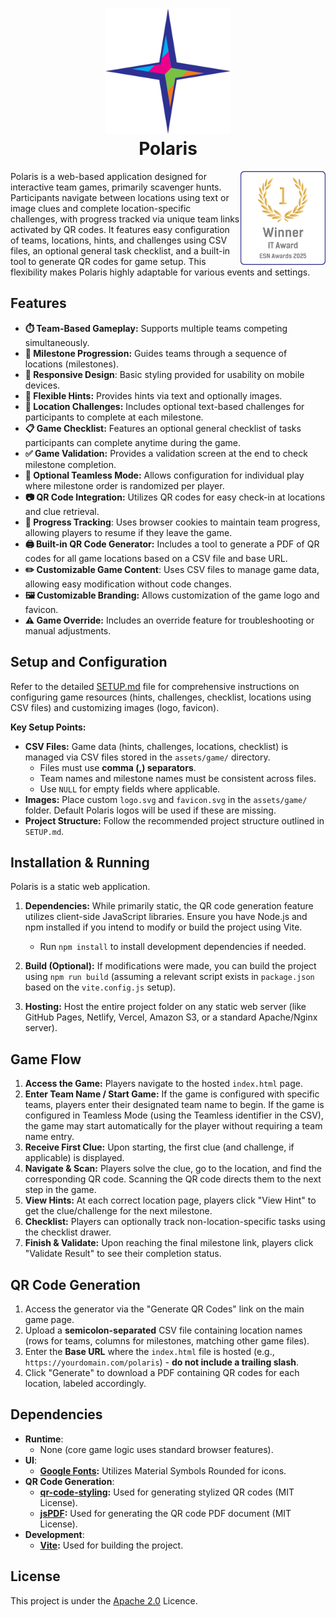 <h1 align="center">
    <img src="./assets/images/polarisLogo.svg" height="200" alt="Polaris Logo"/><br>
    Polaris
</h1>

<img src="./assets/images/esnAward.svg" align="right" height="150" alt="Winner of the IT Award at the ESN Awards 2025"/>

Polaris is a web-based application designed for interactive team games, primarily scavenger hunts.
Participants navigate between locations using text or image clues and complete location-specific challenges, with
progress tracked via unique team links activated by QR codes.
It features easy configuration of teams, locations, hints, and challenges using CSV files, an optional general task
checklist, and a built-in tool to generate QR codes for game setup.
This flexibility makes Polaris highly adaptable for various events and settings.

## Features

- **⏱️ Team-Based Gameplay:** Supports multiple teams competing simultaneously.
- **📍 Milestone Progression:** Guides teams through a sequence of locations (milestones).
- **📱 Responsive Design**: Basic styling provided for usability on mobile devices.
- **💭 Flexible Hints:** Provides hints via text and optionally images.
- **🎯 Location Challenges:** Includes optional text-based challenges for participants to complete at each milestone.
- **📋 Game Checklist:** Features an optional general checklist of tasks participants can complete anytime during the
  game.
- **✅ Game Validation:** Provides a validation screen at the end to check milestone completion.
- **👤 Optional Teamless Mode:** Allows configuration for individual play where milestone order is randomized per player.
- **📷 QR Code Integration:** Utilizes QR codes for easy check-in at locations and clue retrieval.
- **🍪 Progress Tracking**: Uses browser cookies to maintain team progress, allowing players to resume if they leave the
  game.
- **🖨️ Built-in QR Code Generator:** Includes a tool to generate a PDF of QR codes for all game locations based on a CSV
  file and base URL.
- **️✏️ Customizable Game Content**: Uses CSV files to manage game data, allowing easy modification without code
  changes.
- **🖼️ Customizable Branding:** Allows customization of the game logo and favicon.
- **⚠️ Game Override:** Includes an override feature for troubleshooting or manual adjustments.

## Setup and Configuration

Refer to the detailed [SETUP.md](./SETUP.md) file for comprehensive instructions on configuring game resources (hints,
challenges, checklist, locations using CSV files) and customizing images (logo, favicon).

**Key Setup Points:**

- **CSV Files:** Game data (hints, challenges, locations, checklist) is managed via CSV files stored in the
  `assets/game/` directory.
    * Files must use **comma (,) separators**.
  * Team names and milestone names must be consistent across files.
  * Use `NULL` for empty fields where applicable.
- **Images:** Place custom `logo.svg` and `favicon.svg` in the `assets/game/` folder. Default Polaris logos will be used
  if these are missing.
- **Project Structure:** Follow the recommended project structure outlined in `SETUP.md`.

## Installation & Running

Polaris is a static web application.

1. **Dependencies:** While primarily static, the QR code generation feature utilizes client-side JavaScript libraries.
   Ensure you have Node.js and npm installed if you intend to modify or build the project using Vite.
    * Run `npm install` to install development dependencies if needed.

2. **Build (Optional):** If modifications were made, you can build the project using `npm run build` (assuming a
   relevant script exists in `package.json` based on the `vite.config.js` setup).
3. **Hosting:** Host the entire project folder on any static web server (like GitHub Pages, Netlify, Vercel, Amazon S3,
   or a standard Apache/Nginx server).

## Game Flow

1. **Access the Game:** Players navigate to the hosted `index.html` page.
2. **Enter Team Name / Start Game:** If the game is configured with specific teams, players enter their designated team
   name to begin. If the game is configured in Teamless Mode (using the Teamless identifier in the CSV), the game may
   start automatically for the player without requiring a team name entry.
3. **Receive First Clue:** Upon starting, the first clue (and challenge, if applicable) is displayed.
4. **Navigate & Scan:** Players solve the clue, go to the location, and find the corresponding QR code. Scanning the QR
   code directs them to the next step in the game.
5. **View Hints:** At each correct location page, players click "View Hint" to get the clue/challenge for the next
   milestone.
6. **Checklist:** Players can optionally track non-location-specific tasks using the checklist drawer.
7. **Finish & Validate:** Upon reaching the final milestone link, players click "Validate Result" to see their
   completion status.

## QR Code Generation

1. Access the generator via the "Generate QR Codes" link on the main game page.
2. Upload a **semicolon-separated** CSV file containing location names (rows for teams, columns for milestones, matching
   other game files).
3. Enter the **Base URL** where the `index.html` file is hosted (e.g., `https://yourdomain.com/polaris`) - **do not
   include a trailing slash**.
4. Click "Generate" to download a PDF containing QR codes for each location, labeled accordingly.

## Dependencies

- **Runtime**:
    - None (core game logic uses standard browser features).
- **UI**:
    - **[Google Fonts](https://fonts.google.com/icons):** Utilizes Material Symbols Rounded for icons.
- **QR Code Generation**:
    - **[qr-code-styling](https://www.npmjs.com/package/qr-code-styling):** Used for generating stylized QR codes (MIT
      License).
    - **[jsPDF](https://www.npmjs.com/package/jspdf):** Used for generating the QR code PDF document (MIT License).
- **Development**:
    - **[Vite](https://vitejs.dev/):** Used for building the project.

## License

This project is under the [Apache 2.0](./LICENSE) Licence.